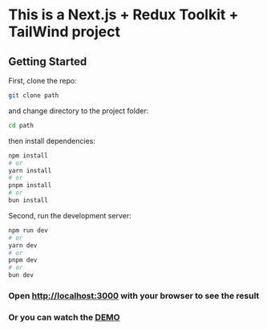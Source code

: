 # This is a Next.js + Redux Toolkit + TailWind project

## Getting Started

First, clone the repo:

```bash
git clone path
```

and change directory to the project folder:

```bash
cd path
```

then install dependencies:

```bash
npm install
# or
yarn install
# or
pnpm install
# or
bun install
```

Second, run the development server:

```bash
npm run dev
# or
yarn dev
# or
pnpm dev
# or
bun dev
```

### Open [http://localhost:3000](http://localhost:3000) with your browser to see the result 
### Or you can watch the [DEMO](https://studiopresto.vercel.app/)
